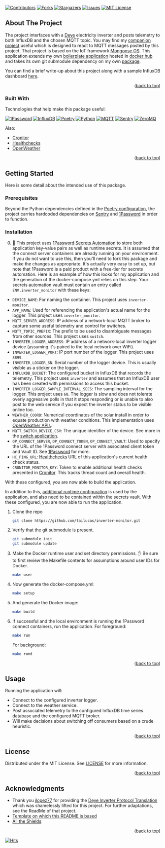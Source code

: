 <a name="readme-top"></a>

[![Contributors][contributors-shield]][contributors-url]
[![Forks][forks-shield]][forks-url]
[![Stargazers][stars-shield]][stars-url]
[![Issues][issues-shield]][issues-url]
[![MIT License][license-shield]][license-url]

## About The Project

The project interfaces with a [Deye][deye-url] electricity inverter and posts telemetry to both InfluxDB and the chosen MQTT topic. You may find my [companion project][switch-app-url] useful which is designed to react to MQTT messages posted by this project. That project is based on the IoT framework [Mongoose OS][mongoose-os-url]. This application extends my own [boilerplate application][baseapp-url] hosted in [docker hub][baseapp-image-url] and takes its own git submodule dependency on my own [package][pylib-url].

You can find a brief write-up about this project along with a sample InfluxDB dashboard [here](https://tailucas.github.io/update/2023/06/04/inverter-monitoring.html).

<p align="right">(<a href="#readme-top">back to top</a>)</p>

### Built With

Technologies that help make this package useful:

[![1Password][1p-shield]][1p-url]
[![InfluxDB][influxdb-shield]][influxdb-url]
[![Poetry][poetry-shield]][poetry-url]
[![Python][python-shield]][python-url]
[![MQTT][mqtt-shield]][mqtt-url]
[![Sentry][sentry-shield]][sentry-url]
[![ZeroMQ][zmq-shield]][zmq-url]

Also:

* [Cronitor][cronitor-url]
* [Healthchecks][healthchecks-url]
* [OpenWeather][ow-url]

<p align="right">(<a href="#readme-top">back to top</a>)</p>

<!-- GETTING STARTED -->
## Getting Started

Here is some detail about the intended use of this package.

### Prerequisites

Beyond the Python dependencies defined in the [Poetry configuration](pyproject.toml), the project carries hardcoded dependencies on [Sentry][sentry-url] and [1Password][1p-url] in order to function.

### Installation

0. :stop_sign: This project uses [1Password Secrets Automation][1p-url] to store both application key-value pairs as well as runtime secrets. It is assumed that the connect server containers are already running on your environment. If you do not want to use this, then you'll need to fork this package and make the changes as appropriate. It's actually very easy to set up, but note that 1Password is a paid product with a free-tier for secrets automation. Here is an example of how this looks for my application and the generation of the docker-compose.yml relies on this step. Your secrets automation vault must contain an entry called `ENV.inverter_monitor` with these keys:

* `DEVICE_NAME`: For naming the container. This project uses `inverter-monitor`.
* `APP_NAME`: Used for referencing the application's actual name for the logger. This project uses `inverter_monitor`.
* `MQTT_SERVER_ADDRESS`: IP address of a network-local MQTT broker to capture some useful telemetry and control for switches.
* `MQTT_TOPIC_PREFIX`: The prefix to be used to disambiguate messages from other sources. This project uses `switch`.
* `INVERTER_LOGGER_ADDRESS`: IP address of a network-local inverter logger device (assuming it's paired to the local network over WiFi).
* `INVERTER_LOGGER_PORT`: IP port number of the logger. This project uses `8899`.
* `INVERTER_LOGGER_SN`: Serial number of the logger device. This is usually visible as a sticker on the logger.
* `INFLUXDB_BUCKET`: The configured bucket in InfluxDB that records the telemetry. This project uses `inverter` and assumes that an InfluxDB user has been created with permissions to access this bucket.
* `INVERTER_LOGGER_SAMPLE_INTERVAL_SECS`: The sampling interval for the logger. This project uses `60`. The logger is slow and does not tolerate overly aggressive polls in that it stops responding or is unable to also post to the web service if you expect the inverter status to be visible online too.
* `WEATHER_COORD`: Numerical coordinates of the solar install in order to equate production with weather conditions. This implementation uses [OpenWeather APIs][ow-api-url].
* `MQTT_SWITCH_DEVICE_CSV`: The unique identifier of the device. See more in the [switch application][switch-app-url].
* `OP_CONNECT_SERVER`, `OP_CONNECT_TOKEN`, `OP_CONNECT_VAULT`: Used to specify the URL of the 1Password connect server with associated client token and Vault ID. See [1Password](https://developer.1password.com/docs/connect/get-started#step-1-set-up-a-secrets-automation-workflow) for more.
* `HC_PING_URL`: [Healthchecks][healthchecks-url] URL of this application's current health check status.
* `CRONITOR_MONITOR_KEY`: Token to enable additional health checks presented in [Cronitor][cronitor-url]. This tracks thread count and overall health.

With these configured, you are now able to build the application.

In addition to this, [additional runtime configuration](https://github.com/tailucas/inverter-monitor/blob/dcca894a35f9111935047986199ec47679430b4a/app/__main__.py#L31-L37) is used by the application, and also need to be contained within the secrets vault. With these configured, you are now able to run the application.

1. Clone the repo
   ```sh
   git clone https://github.com/tailucas/inverter-monitor.git
   ```
2. Verify that the git submodule is present.
   ```sh
   git submodule init
   git submodule update
   ```
4. Make the Docker runtime user and set directory permissions. :hand: Be sure to first review the Makefile contents for assumptions around user IDs for Docker.
   ```sh
   make user
   ```
5. Now generate the docker-compose.yml:
   ```sh
   make setup
   ```
6. And generate the Docker image:
   ```sh
   make build
   ```
7. If successful and the local environment is running the 1Password connect containers, run the application. For foreground:
   ```sh
   make run
   ```
   For background:
   ```sh
   make rund
   ```

<p align="right">(<a href="#readme-top">back to top</a>)</p>

<!-- USAGE EXAMPLES -->
## Usage

Running the application will:

* Connect to the configured inverter logger.
* Connect to the weather service.
* Post associated telemetry to the configured InfluxDB time series database and the configured MQTT broker.
* Will make decisions about switching off consumers based on a crude heuristic.

<p align="right">(<a href="#readme-top">back to top</a>)</p>

<!-- LICENSE -->
## License

Distributed under the MIT License. See [LICENSE](LICENSE) for more information.

<p align="right">(<a href="#readme-top">back to top</a>)</p>

<!-- ACKNOWLEDGMENTS -->
## Acknowledgments

* Thank you [jlopez77](https://github.com/jlopez77) for providing the [Deye Inverter Protocol Translation](https://github.com/jlopez77/DeyeInverter) which was shamelessly lifted for this project. For further adaptations, see the ReadMe of that project.
* [Template on which this README is based](https://github.com/othneildrew/Best-README-Template)
* [All the Shields](https://github.com/progfay/shields-with-icon)

<p align="right">(<a href="#readme-top">back to top</a>)</p>

[![Hits](https://hits.seeyoufarm.com/api/count/incr/badge.svg?url=https%3A%2F%2Fgithub.com%2Ftailucas%2Finverter-monitor&count_bg=%2379C83D&title_bg=%23555555&icon=&icon_color=%23E7E7E7&title=visits&edge_flat=true)](https://hits.seeyoufarm.com)

<!-- MARKDOWN LINKS & IMAGES -->
<!-- https://www.markdownguide.org/basic-syntax/#reference-style-links -->
[contributors-shield]: https://img.shields.io/github/contributors/tailucas/inverter-monitor.svg?style=for-the-badge
[contributors-url]: https://github.com/tailucas/inverter-monitor/graphs/contributors
[forks-shield]: https://img.shields.io/github/forks/tailucas/inverter-monitor.svg?style=for-the-badge
[forks-url]: https://github.com/tailucas/inverter-monitor/network/members
[stars-shield]: https://img.shields.io/github/stars/tailucas/inverter-monitor.svg?style=for-the-badge
[stars-url]: https://github.com/tailucas/inverter-monitor/stargazers
[issues-shield]: https://img.shields.io/github/issues/tailucas/inverter-monitor.svg?style=for-the-badge
[issues-url]: https://github.com/tailucas/inverter-monitor/issues
[license-shield]: https://img.shields.io/github/license/tailucas/inverter-monitor.svg?style=for-the-badge
[license-url]: https://github.com/tailucas/inverter-monitor/blob/main/LICENSE

[baseapp-url]: https://github.com/tailucas/base-app
[baseapp-image-url]: https://hub.docker.com/repository/docker/tailucas/base-app/general
[pylib-url]: https://github.com/tailucas/pylib
[switch-app-url]: https://github.com/tailucas/switch-app

[1p-url]: https://developer.1password.com/docs/connect/
[1p-shield]: https://img.shields.io/static/v1?style=for-the-badge&message=1Password&color=0094F5&logo=1Password&logoColor=FFFFFF&label=
[cronitor-url]: https://cronitor.io/
[deye-url]: https://www.deyeinverter.com/
[healthchecks-url]: https://healthchecks.io/
[influxdb-shield]: https://img.shields.io/static/v1?style=for-the-badge&message=InfluxDB&color=22ADF6&logo=InfluxDB&logoColor=FFFFFF&label=
[influxdb-url]: https://www.influxdata.com/
[mongoose-os-url]: https://mongoose-os.com/
[mqtt-url]: https://mqtt.org/
[mqtt-shield]: https://img.shields.io/static/v1?style=for-the-badge&message=MQTT&color=660066&logo=MQTT&logoColor=FFFFFF&label=
[ow-api-url]: https://openweathermap.org/current
[ow-url]: https://openweathermap.org/
[poetry-url]: https://python-poetry.org/
[poetry-shield]: https://img.shields.io/static/v1?style=for-the-badge&message=Poetry&color=60A5FA&logo=Poetry&logoColor=FFFFFF&label=
[python-url]: https://www.python.org/
[python-shield]: https://img.shields.io/static/v1?style=for-the-badge&message=Python&color=3776AB&logo=Python&logoColor=FFFFFF&label=
[sentry-url]: https://sentry.io/
[sentry-shield]: https://img.shields.io/static/v1?style=for-the-badge&message=Sentry&color=362D59&logo=Sentry&logoColor=FFFFFF&label=
[zmq-url]: https://zeromq.org/
[zmq-shield]: https://img.shields.io/static/v1?style=for-the-badge&message=ZeroMQ&color=DF0000&logo=ZeroMQ&logoColor=FFFFFF&label=

